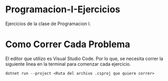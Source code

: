 # Programacion-I-Ejercicios
Ejercicios de la clase de Programacion I.


# Como Correr Cada Problema
El editor que utilizo es Visual Studio Code. Por lo que, se necesita correr la siguiente linea en la terminal para comenzar cada ejercicio.

```dotnet run --project <Ruta del archivo .csproj que quiere correr>```
